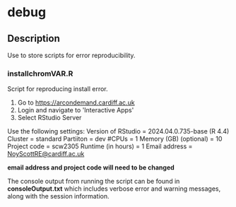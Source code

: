 # debug

## Description
Use to store scripts for error reproducibility.

### installchromVAR.R
Script for reproducing install error.
1. Go to https://arcondemand.cardiff.ac.uk
2. Login and navigate to 'Interactive Apps'
3. Select RStudio Server

Use the following settings:
Version of RStudio = 2024.04.0.735-base (R 4.4)
Cluster = standard
Partiiton = dev
#CPUs = 1
Memory (GB) (optional) = 10
Project code = scw2305
Runtime (in hours) = 1
Email address = NoyScottRE@cardiff.ac.uk

**email address and project code will need to be changed**

The console output from running the script can be found in **consoleOutput.txt** which includes verbose error and warning messages, along with the session information.
